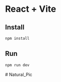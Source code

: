 # React + Vite

## Install

```bash
npm install
```

## Run

```bash
npm run dev
```
#   N a t u r a l _ P i c  
 